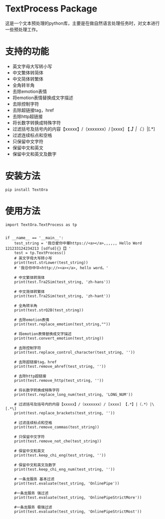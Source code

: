 # TextProcess Package
这是一个文本预处理的python库，主要是在做自然语言处理任务时，对文本进行一些预处理工作。

# 支持的功能
* 英文字母大写转小写
* 中文繁体转简体
* 中文简体转繁体
* 全角转半角
* 去除emotion表情
* 将emotion表情替换成文字描述
* 去除控制字符
* 去除超链接tag，href
* 去除http超链接
* 将长数字转换成特殊字符
* 过滤括号及括号内的内容【xxxxx】/（xxxxxxx）/ [xxxx] 【.*】|（.*）|\[.*\]
* 过滤连续标点和空格
* 只保留中文字符
* 保留中文和英文
* 保留中文和英文及数字
# 安装方法
```pip install TextOra```

# 使用方法
```
import TextOra.TextProcess as tp


if __name__ == '__main__':
    test_string = '我😍愛你中華https://<a></a>,,,,,, Hello Word 121233124234213 [sdfsd]{}【】'
    test = tp.TextProcess()
    # 英文字母大写转小写
    print(test.strLower(test_string))
    # '我😍你中华<http://><a></a>, hello word。'

    # 中文繁体转简体
    print(test.Tra2Sim(test_string, 'zh-hans'))

    # 中文简体转繁体
    print(test.Tra2Sim(test_string, 'zh-hant'))

    # 全角转半角
    print(test.strQ2B(test_string))

    # 去除emotion表情
    print(test.replace_emotion(test_string,""))

    # 将emotion表情替换成文字描述
    print(test.convert_emotion(test_string))

    # 去除控制字符
    print(test.replace_control_character(test_string, ''))

    # 去除超链接tag，href
    print(test.remove_ahref(test_string, ''))

    # 去除http超链接
    print(test.remove_http(test_string, ''))

    # 将长数字转换成特殊字符
    print(test.replace_long_num(test_string, 'LONG_NUM'))

    # 过滤括号及括号内的内容【xxxxx】/（xxxxxxx）/ [xxxx] 【.*】|（.*）|\[.*\]
    print(test.replace_brackets(test_string, ''))

    # 过滤连续标点和空格
    print(test.remove_commas(test_string))

    # 只保留中文字符
    print(test.remove_not_che(test_string))

    # 保留中文和英文
    print(test.keep_chi_eng(test_string, ''))

    # 保留中文和英文及数字
    print(test.keep_chi_eng_num(test_string, ''))

    # 一条龙服务 基本过滤
    print(test.evaluate(test_string, 'OnlinePipe'))

    #一条龙服务 强过滤
    print(test.evaluate(test_string, 'OnlinePipeStrictMore'))

    #一条龙服务 极强过滤
    print(test.evaluate(test_string, 'OnlinePipeStrictMost'))
```